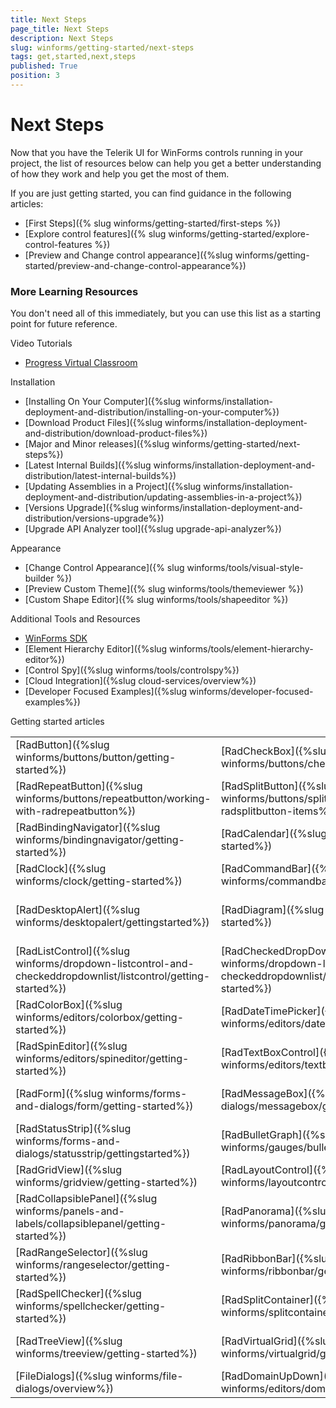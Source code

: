 ```yaml
---
title: Next Steps
page_title: Next Steps
description: Next Steps
slug: winforms/getting-started/next-steps
tags: get,started,next,steps
published: True
position: 3
---
```


# Next Steps

Now that you have the Telerik UI for WinForms controls running in your project, the list of resources below can help you get a better understanding of how they work and help you get the most of them.

If you are just getting started, you can find guidance in the following articles:

* [First Steps]({% slug winforms/getting-started/first-steps %})
* [Explore control features]({% slug winforms/getting-started/explore-control-features %})
* [Preview and Change control appearance]({%slug winforms/getting-started/preview-and-change-control-appearance%})

### More Learning Resources

You don't need all of this immediately, but you can use this list as a starting point for future reference. 

Video Tutorials
* [Progress Virtual Classroom](https://www.telerik.com/account/support/virtual-classroom)

Installation
* [Installing On Your Computer]({%slug winforms/installation-deployment-and-distribution/installing-on-your-computer%})
* [Download Product Files]({%slug winforms/installation-deployment-and-distribution/download-product-files%})
* [Major and Minor releases]({%slug winforms/getting-started/next-steps%})
* [Latest Internal Builds]({%slug winforms/installation-deployment-and-distribution/latest-internal-builds%})
* [Updating Assemblies in a Project]({%slug winforms/installation-deployment-and-distribution/updating-assemblies-in-a-project%})
* [Versions Upgrade]({%slug winforms/installation-deployment-and-distribution/versions-upgrade%})
* [Upgrade API Analyzer tool]({%slug upgrade-api-analyzer%})

Appearance
* [Change Control Appearance]({% slug winforms/tools/visual-style-builder %})
* [Preview Custom Theme]({% slug winforms/tools/themeviewer %})
* [Custom Shape Editor]({% slug winforms/tools/shapeeditor %})

Additional Tools and Resources
* [WinForms SDK](https://github.com/telerik/winforms-sdk)
* [Element Hierarchy Editor]({%slug winforms/tools/element-hierarchy-editor%})
* [Control Spy]({%slug winforms/tools/controlspy%})
* [Cloud Integration]({%slug cloud-services/overview%})
* [Developer Focused Examples]({%slug winforms/developer-focused-examples%})

Getting started articles

|||||
|----|----|----|----|
|[RadButton]({%slug winforms/buttons/button/getting-started%})|[RadCheckBox]({%slug winforms/buttons/checkbox/getting-started%})|[RadDropDownButton]({%slug winforms/buttons/dropdownbutton/getting-started%})|[RadRadioButton]({%slug winforms/buttons/radiobutton/getting-started%})|
|[RadRepeatButton]({%slug winforms/buttons/repeatbutton/working-with-radrepeatbutton%})|[RadSplitButton]({%slug winforms/buttons/splitbutton/working-with-radsplitbutton-items%})|[RadToggleButton]({%slug winforms/buttons/togglebutton/getting-started%})|[RadToggleSwitch]({%slug winforms/buttons/toggleswitch/getting-started%})|
|[RadBindingNavigator]({%slug winforms/bindingnavigator/getting-started%})|[RadCalendar]({%slug winforms/calendar/getting-started%})|[RadCardView]({%slug winforms/cardview/getting-started%})|[RadCarousel]({%slug winforms/carousel%})|
|[RadClock]({%slug winforms/clock/getting-started%})|[RadCommandBar]({%slug winforms/commandbar/getting-started%})|[RadDataEntry]({%slug winforms/dataentry/getting-started%})|[RadDataLayout]({%slug winforms/datalayout/getting-started%})|
|[RadDesktopAlert]({%slug winforms/desktopalert/gettingstarted%})|[RadDiagram]({%slug winforms/diagram/getting-started%})|[RadDock]({%slug winforms/dock/getting-started%})|[RadDropDownList]({%slug winforms/dropdown-listcontrol-and-checkeddropdownlist/dropdownlist/getting-started%})|
|[RadListControl]({%slug winforms/dropdown-listcontrol-and-checkeddropdownlist/listcontrol/getting-started%})|[RadCheckedDropDownList]({%slug winforms/dropdown-listcontrol-and-checkeddropdownlist/checkeddropdownlist/getting-started%})|[RadAutoCompleteBox]({%slug winforms/editors/autocompletebox/getting-started%})|[RadBrowseEditor]({%slug winforms/editors/browseeditor/getting-started%})|
|[RadColorBox]({%slug winforms/editors/colorbox/getting-started%})|[RadDateTimePicker]({%slug winforms/editors/datetimepicker/getting-started%})|[RadMaskedEditBox]({%slug winforms/editors/maskededitbox/getting-started%})|[RadPopupEditor]({%slug winforms/editors/popupeditor/getting-started%})|
|[RadSpinEditor]({%slug winforms/editors/spineditor/getting-started%})|[RadTextBoxControl]({%slug winforms/editors/textboxcontrol/getting-started%})|[RadTimePicker]({%slug winforms/editors/timepicker/getting-started%})|[RadColorDialog]({%slug winforms/forms-and-dialogs/colordialog/getting-started%})|
|[RadForm]({%slug winforms/forms-and-dialogs/form/getting-started%})|[RadMessageBox]({%slug winforms/forms-and-dialogs/messagebox/getting-started%})|[RadRibbonForm]({%slug winforms/forms-and-dialogs/ribbonform/getting-started%})|[ShapedForm]({%slug winforms/forms-and-dialogs/shapedform/getting-started%})|
|[RadStatusStrip]({%slug winforms/forms-and-dialogs/statusstrip/gettingstarted%})|[RadBulletGraph]({%slug winforms/gauges/bulletgraph/getting-started%})|[RadLinearGauge]({%slug winforms/gauges/lineargauge/getting-started%})|[RadRadialGauge]({%slug winforms/gauges/radialgauge/getting-started%})|
|[RadGridView]({%slug winforms/gridview/getting-started%})|[RadLayoutControl]({%slug winforms/layoutcontrol/getting-started%})|[RadListView]({%slug winforms/listview/getting-started%})|[RadMenu]({%slug winforms/menus/menu/getting-started%})|
|[RadCollapsiblePanel]({%slug winforms/panels-and-labels/collapsiblepanel/getting-started%})|[RadPanorama]({%slug winforms/panorama/getting-started%})|[RadPdfViewer]({%slug winforms/pdfviewer/getting-started%})|[RadPropertyGrid]({%slug winforms/propertygrid/getting-started%})|
|[RadRangeSelector]({%slug winforms/rangeselector/getting-started%})|[RadRibbonBar]({%slug winforms/ribbonbar/getting-started%})|[RadRichTextEditor]({%slug winforms/richtexteditor-/getting-started%})|[RadRotator]({%slug winforms/rotator/getting-started%})|
|[RadSpellChecker]({%slug winforms/spellchecker/getting-started%})|[RadSplitContainer]({%slug winforms/splitcontainer/getting-started%})|[RadProgressBar]({%slug winforms/track-and-status-controls/progressbar/getting-started%})|[RadRating]({%slug winforms/track-and-status-controls/rating/getting-started%})|[RadScrollBar]({%slug winforms/track-and-status-controls/scrollbar/getting-started%})|[RadTrackBar]({%slug winforms/track-and-status-controls/trackbar/getting-started%})|[RadWaitingBar]({%slug winforms/track-and-status-controls/waitingbar/getting-started%})
|[RadTreeView]({%slug winforms/treeview/getting-started%})|[RadVirtualGrid]({%slug winforms/virtualgrid/getting-started%})|[RadChartView]({%slug winforms/chartview/getting-started%})|[RadCheckedListBox]({%slug winforms/checkedlistbox/getting-started%})|
[FileDialogs]({%slug winforms/file-dialogs/overview%})|[RadDomainUpDown]({%slug winforms/editors/domainupdown/overview%})
